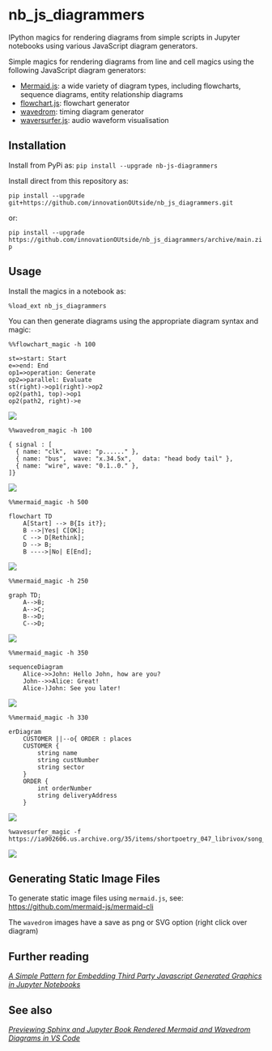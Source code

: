 # nb_js_diagrammers

IPython magics for rendering diagrams from simple scripts in Jupyter notebooks using various JavaScript diagram generators.

Simple magics for rendering diagrams from line and cell magics using the following JavaScript diagram generators:

- [Mermaid.js](https://mermaid-js.github.io/mermaid/#/): a wide variety of diagram types, including flowcharts, sequence diagrams, entity relationship diagrams
- [flowchart.js](http://flowchart.js.org/): flowchart generator
- [wavedrom](https://github.com/wavedrom/wavedrom): timing diagram generator
- [waversurfer.js](https://wavesurfer-js.org/): audio waveform visualisation

## Installation

Install from PyPi as: `pip install --upgrade nb-js-diagrammers`

Install direct from this repository as:

`pip install --upgrade git+https://github.com/innovationOUtside/nb_js_diagrammers.git`

or:

`pip install --upgrade https://github.com/innovationOUtside/nb_js_diagrammers/archive/main.zip`

## Usage

Install the magics in a notebook as:

`%load_ext nb_js_diagrammers`

You can then generate diagrams using the appropriate diagram syntax and magic:

```text
%%flowchart_magic -h 100

st=>start: Start
e=>end: End
op1=>operation: Generate
op2=>parallel: Evaluate
st(right)->op1(right)->op2
op2(path1, top)->op1
op2(path2, right)->e
```

![](images/js_diag_magic_flowchart.png)

```text
%%wavedrom_magic -h 100

{ signal : [
  { name: "clk",  wave: "p......" },
  { name: "bus",  wave: "x.34.5x",   data: "head body tail" },
  { name: "wire", wave: "0.1..0." },
]}
```

![](images/js_diag_magic_wavedrom.png)

```text
%%mermaid_magic -h 500

flowchart TD
    A[Start] --> B{Is it?};
    B -->|Yes| C[OK];
    C --> D[Rethink];
    D --> B;
    B ---->|No| E[End];
```

![](images/js_diag_magic_mermaid0.png)

```text
%%mermaid_magic -h 250

graph TD;
    A-->B;
    A-->C;
    B-->D;
    C-->D;
```

![](images/js_diag_magic_mermaid1.png)

```text
%%mermaid_magic -h 350

sequenceDiagram
    Alice->>John: Hello John, how are you?
    John-->>Alice: Great!
    Alice-)John: See you later!
```

![](images/js_diag_magic_mermaid2.png)

```text
%%mermaid_magic -h 330

erDiagram
    CUSTOMER ||--o{ ORDER : places
    CUSTOMER {
        string name
        string custNumber
        string sector
    }
    ORDER {
        int orderNumber
        string deliveryAddress
    }
```

![](images/js_diag_magic_mermaid3.png)

```text
%wavesurfer_magic -f https://ia902606.us.archive.org/35/items/shortpoetry_047_librivox/song_cjrg_teasdale_64kb.mp3
```

![](images/js_diag_magicwavesurfer.png)

## Generating Static Image Files

To generate static image files using `mermaid.js`, see: https://github.com/mermaid-js/mermaid-cli

The `wavedrom` images have a save as png or SVG option (right click over diagram)

## Further reading

[*A Simple Pattern for Embedding Third Party Javascript Generated Graphics in Jupyter Notebooks*](https://blog.ouseful.info/2021/09/30/a-simple-pattern-for-embedding-third-party-javascript-generated-graphics-in-jupyter-notebools/)

## See also

[*Previewing Sphinx and Jupyter Book Rendered Mermaid and Wavedrom Diagrams in VS Code*](https://blog.ouseful.info/2021/11/02/previewing-sphinx-and-jupyter-book-rendered-mermaid-and-wavedrom-diagrams-in-vs-code/)